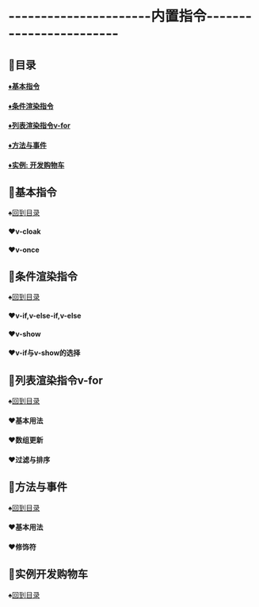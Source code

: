 # ----------------------内置指令------------------------
<p id="title"></p>

## :fish_cake:目录
#### <a href="#p1">:diamonds:基本指令</a>
#### <a href="#p2">:diamonds:条件渲染指令</a>
#### <a href="#p3">:diamonds:列表渲染指令v-for</a>
#### <a href="#p4">:diamonds:方法与事件</a>
#### <a href="#p5">:diamonds:实例: 开发购物车</a>
<p id="p1"></p>

## :egg:基本指令
:spades:<a href="#title">回到目录</a><br>
#### :hearts:v-cloak
#### :hearts:v-once
<p id="p2"></p>

## :egg:条件渲染指令
:spades:<a href="#title">回到目录</a><br>
#### :hearts:v-if,v-else-if,v-else
#### :hearts:v-show
#### :hearts:v-if与v-show的选择
<p id="p3"></p>

## :egg:列表渲染指令v-for
:spades:<a href="#title">回到目录</a><br>
#### :hearts:基本用法
#### :hearts:数组更新
#### :hearts:过滤与排序
<p id="p4"></p>

## :egg:方法与事件
:spades:<a href="#title">回到目录</a><br>
#### :hearts:基本用法
#### :hearts:修饰符
<p id="p5"></p>

## :egg:实例开发购物车
:spades:<a href="#title">回到目录</a><br>
